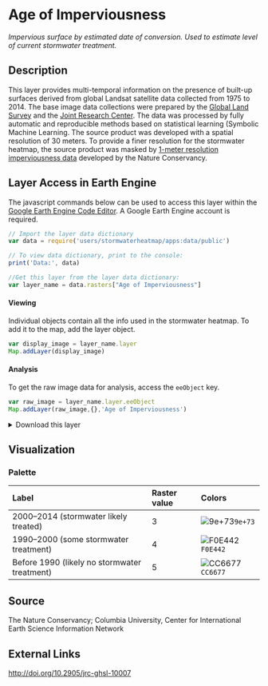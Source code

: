Age of Imperviousness
================

*Impervious surface by estimated date of conversion. Used to estimate level of current stormwater treatment.*

## Description

This layer provides multi-temporal information on the presence of
built-up surfaces derived from global Landsat satellite data collected
from 1975 to 2014. The base image data collections were prepared by the
[Global Land
Survey](https://www.usgs.gov/core-science-systems/nli/landsat/global-land-survey-gls)
and the [Joint Research Center](https://ec.europa.eu/jrc/en). The data
was processed by fully automatic and reproducible methods based on
statistical learning (Symbolic Machine Learning. The source product was
developed with a spatial resolution of 30 meters. To provide a finer
resolution for the stormwater heatmap, the source product was masked by
[1-meter resolution imperviousness data](docs/) developed by the Nature
Conservancy.

## Layer Access in Earth Engine

The javascript commands below can be used to access this layer within
the [Google Earth Engine Code
Editor](https://developers.google.com/earth-engine/guides/playground). A
Google Earth Engine account is required.

``` javascript
// Import the layer data dictionary
var data = require('users/stormwaterheatmap/apps:data/public')

// To view data dictionary, print to the console:
print('Data:', data)

//Get this layer from the layer data dictionary: 
var layer_name = data.rasters["Age of Imperviousness"]
```

#### Viewing

Individual objects contain all the info used in the stormwater heatmap.
To add it to the map, add the layer object.

``` javascript
var display_image = layer_name.layer
Map.addLayer(display_image)
```

#### Analysis

To get the raw image data for analysis, access the `eeObject` key.

``` javascript
var raw_image = layer_name.layer.eeObject
Map.addLayer(raw_image,{},'Age of Imperviousness')
```

<details>
<summary>Download this layer</summary>

**Age of Imperviousness (11.3 MB)** [download](https://storage.googleapis.com/live_data_layers/rasters/Age_of_Imperviousness.tif)

The data will download a full extent raster image as a GeoTIFF in the [EPSG:3857](https://epsg.io/3857) projection. 

The resolution is the finest available based on the source data.
</details>


## Visualization

### Palette

| Label                                        | Raster value | Colors                                                                 |
|:---------------------------------------------|:-------------|:-----------------------------------------------------------------------|
| 2000–2014 (stormwater likely treated)        | 3            | ![9e+73](https://via.placeholder.com/15/9e+73/000000?text=+)`9e+73`    |
| 1990–2000 (some stormwater treatment)        | 4            | ![F0E442](https://via.placeholder.com/15/F0E442/000000?text=+)`F0E442` |
| Before 1990 (likely no stormwater treatment) | 5            | ![CC6677](https://via.placeholder.com/15/CC6677/000000?text=+)`CC6677` |

## Source

The Nature Conservancy; Columbia University, Center for International
Earth Science Information Network

## External Links

<a>http://doi.org/10.2905/jrc-ghsl-10007</a>
